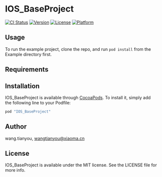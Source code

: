 # IOS_BaseProject

[![CI Status](http://img.shields.io/travis/wang.tianyou/IOS_BaseProject.svg?style=flat)](https://travis-ci.org/wang.tianyou/IOS_BaseProject)
[![Version](https://img.shields.io/cocoapods/v/IOS_BaseProject.svg?style=flat)](http://cocoapods.org/pods/IOS_BaseProject)
[![License](https://img.shields.io/cocoapods/l/IOS_BaseProject.svg?style=flat)](http://cocoapods.org/pods/IOS_BaseProject)
[![Platform](https://img.shields.io/cocoapods/p/IOS_BaseProject.svg?style=flat)](http://cocoapods.org/pods/IOS_BaseProject)

## Usage

To run the example project, clone the repo, and run `pod install` from the Example directory first.

## Requirements

## Installation

IOS_BaseProject is available through [CocoaPods](http://cocoapods.org). To install
it, simply add the following line to your Podfile:

```ruby
pod "IOS_BaseProject"
```

## Author

wang.tianyou, wangtianyou@xiaoma.cn

## License

IOS_BaseProject is available under the MIT license. See the LICENSE file for more info.

